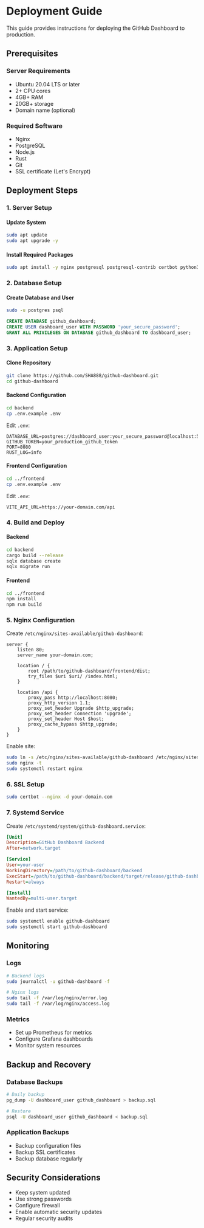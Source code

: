 # Deployment Guide

This guide provides instructions for deploying the GitHub Dashboard to production.

## Prerequisites

### Server Requirements
- Ubuntu 20.04 LTS or later
- 2+ CPU cores
- 4GB+ RAM
- 20GB+ storage
- Domain name (optional)

### Required Software
- Nginx
- PostgreSQL
- Node.js
- Rust
- Git
- SSL certificate (Let's Encrypt)

## Deployment Steps

### 1. Server Setup

#### Update System
```bash
sudo apt update
sudo apt upgrade -y
```

#### Install Required Packages
```bash
sudo apt install -y nginx postgresql postgresql-contrib certbot python3-certbot-nginx
```

### 2. Database Setup

#### Create Database and User
```bash
sudo -u postgres psql
```
```sql
CREATE DATABASE github_dashboard;
CREATE USER dashboard_user WITH PASSWORD 'your_secure_password';
GRANT ALL PRIVILEGES ON DATABASE github_dashboard TO dashboard_user;
```

### 3. Application Setup

#### Clone Repository
```bash
git clone https://github.com/SHA888/github-dashboard.git
cd github-dashboard
```

#### Backend Configuration
```bash
cd backend
cp .env.example .env
```

Edit `.env`:
```env
DATABASE_URL=postgres://dashboard_user:your_secure_password@localhost:5432/github_dashboard
GITHUB_TOKEN=your_production_github_token
PORT=8080
RUST_LOG=info
```

#### Frontend Configuration
```bash
cd ../frontend
cp .env.example .env
```

Edit `.env`:
```env
VITE_API_URL=https://your-domain.com/api
```

### 4. Build and Deploy

#### Backend
```bash
cd backend
cargo build --release
sqlx database create
sqlx migrate run
```

#### Frontend
```bash
cd ../frontend
npm install
npm run build
```

### 5. Nginx Configuration

Create `/etc/nginx/sites-available/github-dashboard`:
```nginx
server {
    listen 80;
    server_name your-domain.com;

    location / {
        root /path/to/github-dashboard/frontend/dist;
        try_files $uri $uri/ /index.html;
    }

    location /api {
        proxy_pass http://localhost:8080;
        proxy_http_version 1.1;
        proxy_set_header Upgrade $http_upgrade;
        proxy_set_header Connection 'upgrade';
        proxy_set_header Host $host;
        proxy_cache_bypass $http_upgrade;
    }
}
```

Enable site:
```bash
sudo ln -s /etc/nginx/sites-available/github-dashboard /etc/nginx/sites-enabled/
sudo nginx -t
sudo systemctl restart nginx
```

### 6. SSL Setup

```bash
sudo certbot --nginx -d your-domain.com
```

### 7. Systemd Service

Create `/etc/systemd/system/github-dashboard.service`:
```ini
[Unit]
Description=GitHub Dashboard Backend
After=network.target

[Service]
User=your-user
WorkingDirectory=/path/to/github-dashboard/backend
ExecStart=/path/to/github-dashboard/backend/target/release/github-dashboard
Restart=always

[Install]
WantedBy=multi-user.target
```

Enable and start service:
```bash
sudo systemctl enable github-dashboard
sudo systemctl start github-dashboard
```

## Monitoring

### Logs
```bash
# Backend logs
sudo journalctl -u github-dashboard -f

# Nginx logs
sudo tail -f /var/log/nginx/error.log
sudo tail -f /var/log/nginx/access.log
```

### Metrics
- Set up Prometheus for metrics
- Configure Grafana dashboards
- Monitor system resources

## Backup and Recovery

### Database Backups
```bash
# Daily backup
pg_dump -U dashboard_user github_dashboard > backup.sql

# Restore
psql -U dashboard_user github_dashboard < backup.sql
```

### Application Backups
- Backup configuration files
- Backup SSL certificates
- Backup database regularly

## Security Considerations

- Keep system updated
- Use strong passwords
- Configure firewall
- Enable automatic security updates
- Regular security audits 